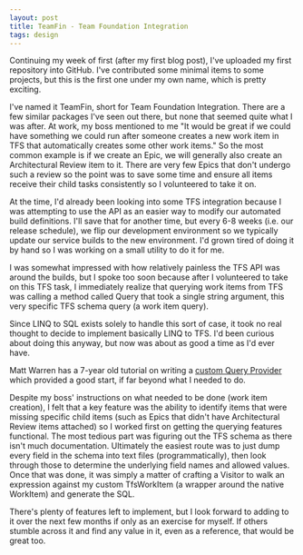 ```yaml
---
layout: post
title: TeamFin - Team Foundation Integration
tags: design
---
```

Continuing my week of first (after my first blog post), I've uploaded my first repository into GitHub.  I've contributed some minimal items to some projects, but this is the first one under my own name, which is pretty exciting.  

I've named it TeamFin, short for Team Foundation Integration.  There are a few similar packages I've seen out there, but none that seemed quite what I was after.  At work, my boss mentioned to me "It would be great if we could have something we could run after someone creates a new work item in TFS that automatically creates some other work items."  So the most common example is if we create an Epic, we will generally also create an Architectural Review item to it.  There are very few Epics that don't undergo such a review so the point was to save some time and ensure all items receive their child tasks consistently so I volunteered to take it on.

At the time, I'd already been looking into some TFS integration because I was attempting to use the API as an easier way to modify our automated build definitions.  I'll save that for another time, but every 6-8 weeks (i.e. our release schedule), we flip our development environment so we typically update our service builds to the new environment.  I'd grown tired of doing it by hand so I was working on a small utility to do it for me.  

I was somewhat impressed with how relatively painless the TFS API was around the builds, but I spoke too soon because after I volunteered to take on this TFS task, I immediately realize that querying work items from TFS was calling a method called Query that took a single string argument, this very specific TFS schema query (a work item query).  

Since LINQ to SQL exists solely to handle this sort of case, it took no real thought to decide to implement basically LINQ to TFS.  I'd been curious about doing this anyway, but now was about as good a time as I'd ever have.  

Matt Warren has a 7-year old tutorial on writing a [custom Query Provider](http://blogs.msdn.com/b/mattwar/archive/2008/11/18/linq-links.aspx) which provided a good start, if far beyond what I needed to do.  

Despite my boss' instructions on what needed to be done (work item creation), I felt that a key feature was the ability to identify items that were missing specific child items (such as Epics that didn't have Architectural Review items attached) so I worked first on getting the querying features functional.  The most tedious part was figuring out the TFS schema as there isn't much documentation. Ultimately the easiest route was to just dump every field in the schema into text files (programmatically), then look through those to determine the underlying field names and allowed values.  Once that was done, it was simply a matter of crafting a Visitor to walk an expression against my custom TfsWorkItem (a wrapper around the native WorkItem) and generate the SQL.  

There's plenty of features left to implement, but I look forward to adding to it over the next few months if only as an exercise for myself.  If others stumble across it and find any value in it, even as a reference, that would be great too.

